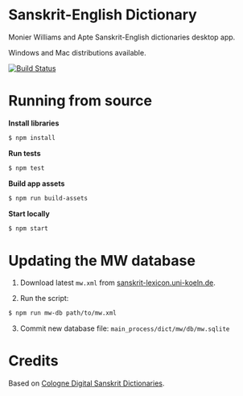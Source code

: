 # Sanskrit-English Dictionary

Monier Williams and Apte Sanskrit-English dictionaries desktop app.

Windows and Mac distributions available.

[![Build Status](https://travis-ci.org/arkokoley/sandhi-splitter.svg?branch=master)](https://travis-ci.org/arkokoley/sandhi-splitter)

# Running from source

**Install libraries**

```bash
$ npm install
```

**Run tests**

```bash
$ npm test
```

**Build app assets**

```bash
$ npm run build-assets
```

**Start locally**

```bash
$ npm start
```

# Updating the MW database

1. Download latest `mw.xml` from [sanskrit-lexicon.uni-koeln.de](http://www.sanskrit-lexicon.uni-koeln.de/scans/MWScan/2014/downloads/mwxml.zip).

2. Run the script:
```bash
$ npm run mw-db path/to/mw.xml
```
3. Commit new database file: `main_process/dict/mw/db/mw.sqlite`


# Credits

Based on [Cologne Digital Sanskrit Dictionaries](http://www.sanskrit-lexicon.uni-koeln.de).
